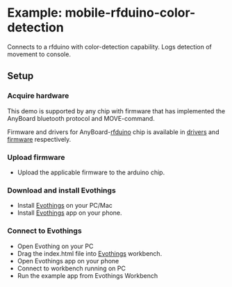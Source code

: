 # Example: mobile-rfduino-color-detection

Connects to a rfduino with color-detection capability. Logs detection of movement to console.

## Setup

### Acquire hardware

This demo is supported by any chip with firmware that has implemented the AnyBoard bluetooth protocol and MOVE-command.

Firmware and drivers for AnyBoard-[rfduino](http://www.rfduino.com/) chip is available in [drivers](./drivers) and [firmware](./firmware) respectively.

### Upload firmware
- Upload the applicable firmware to the arduino chip.

### Download and install Evothings
- Install [Evothings](https://evothings.com/download/) on your PC/Mac
- Install [Evothings](https://evothings.com/download/) app on your phone.

### Connect to Evothings
- Open Evothing on your PC
- Drag the index.html file into [Evothings](http://evothings.com) workbench.
- Open Evothings app on your phone
- Connect to workbench running on PC
- Run the example app from Evothings Workbench



